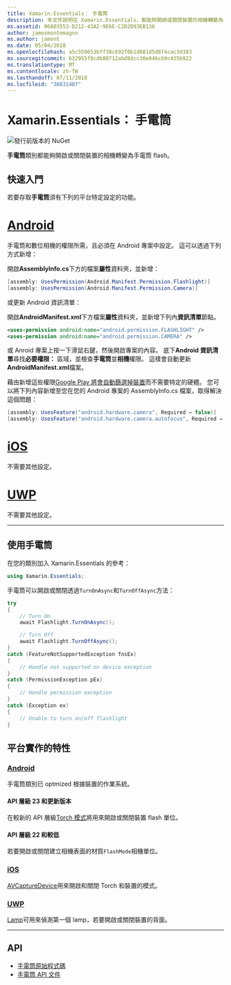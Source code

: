 ```yaml
---
title: Xamarin.Essentials： 手電筒
description: 本文件說明在 Xamarin.Essentials，都能夠開啟或關閉裝置的相機轉變為手電筒快閃手電筒類別。
ms.assetid: 06A03553-D212-43A2-9E6E-C2D2D93EB136
author: jamesmontemagno
ms.author: jamont
ms.date: 05/04/2018
ms.openlocfilehash: a5c559653bff38c692f0b1d881d5d8f4cac3d383
ms.sourcegitcommit: 632955f8cdb80712abd8dcc30e046cb9c435b922
ms.translationtype: MT
ms.contentlocale: zh-TW
ms.lasthandoff: 07/11/2018
ms.locfileid: "38831407"
---
```

# <a name="xamarinessentials-flashlight"></a>Xamarin.Essentials： 手電筒

![發行前版本的 NuGet](~/media/shared/pre-release.png)

**手電筒**類別都能夠開啟或關閉裝置的相機轉變為手電筒 flash。

## <a name="getting-started"></a>快速入門

若要存取**手電筒**須有下列的平台特定設定的功能。

# <a name="androidtabandroid"></a>[Android](#tab/android)

手電筒和數位相機的權限所需，且必須在 Android 專案中設定。 這可以透過下列方式新增：

開啟**AssemblyInfo.cs**下方的檔案**屬性**資料夾，並新增：

```csharp
[assembly: UsesPermission(Android.Manifest.Permission.Flashlight)]
[assembly: UsesPermission(Android.Manifest.Permission.Camera)]
```

或更新 Android 資訊清單：

開啟**AndroidManifest.xml**下方檔案**屬性**資料夾，並新增下列內**資訊清單**節點。

```xml
<uses-permission android:name="android.permission.FLASHLIGHT" />
<uses-permission android:name="android.permission.CAMERA" />
```

或 Anroid 專案上按一下滑鼠右鍵，然後開啟專案的內容。 底下**Android 資訊清單**尋找**必要權限：** 區域，並檢查**手電筒**並**相機**權限。 這樣會自動更新**AndroidManifest.xml**檔案。

藉由新增這些權限[Google Play 將會自動篩選掉裝置](http://developer.android.com/guide/topics/manifest/uses-feature-element.html#permissions-features)而不需要特定的硬體。 您可以將下列內容新增至您在您的 Android 專案的 AssemblyInfo.cs 檔案，取得解決這個問題：

```csharp
[assembly: UsesFeature("android.hardware.camera", Required = false)]
[assembly: UsesFeature("android.hardware.camera.autofocus", Required = false)]
```

# <a name="iostabios"></a>[iOS](#tab/ios)

不需要其他設定。

# <a name="uwptabuwp"></a>[UWP](#tab/uwp)

不需要其他設定。

-----

## <a name="using-flashlight"></a>使用手電筒

在您的類別加入 Xamarin.Essentials 的參考：

```csharp
using Xamarin.Essentials;
```

手電筒可以開啟或關閉透過`TurnOnAsync`和`TurnOffAsync`方法：

```csharp
try
{
    // Turn On
    await Flashlight.TurnOnAsync();

    // Turn Off
    await Flashlight.TurnOffAsync();
}
catch (FeatureNotSupportedException fnsEx)
{
    // Handle not supported on device exception
}
catch (PermissionException pEx)
{
    // Handle permission exception
}
catch (Exception ex)
{
    // Unable to turn on/off flashlight
}
```

## <a name="platform-implementation-specifics"></a>平台實作的特性

### <a name="androidtabandroid-specifics"></a>[Android](#tab/android-specifics)

手電筒類別已 optmized 根據裝置的作業系統。

#### <a name="api-level-23-and-higher"></a>API 層級 23 和更新版本

在較新的 API 層級[Torch 模式](https://developer.android.com/reference/android/hardware/camera2/CameraManager.html#setTorchMode)將用來開啟或關閉裝置 flash 單位。

#### <a name="api-level-22-and-lower"></a>API 層級 22 和較低

若要開啟或關閉建立相機表面的材質`FlashMode`相機單位。 

### <a name="iostabios-specifics"></a>[iOS](#tab/ios-specifics)

[AVCaptureDevice](https://developer.xamarin.com/api/type/AVFoundation.AVCaptureDevice/)用來開啟和關閉 Torch 和裝置的模式。

### <a name="uwptabuwp-specifics"></a>[UWP](#tab/uwp-specifics)

[Lamp](https://docs.microsoft.com/en-us/uwp/api/windows.devices.lights.lamp)可用來偵測第一個 lamp，若要開啟或關閉裝置的背面。

-----

## <a name="api"></a>API

- [手電筒原始程式碼](https://github.com/xamarin/Essentials/tree/master/Xamarin.Essentials/Flashlight)
- [手電筒 API 文件](xref:Xamarin.Essentials.Flashlight)
